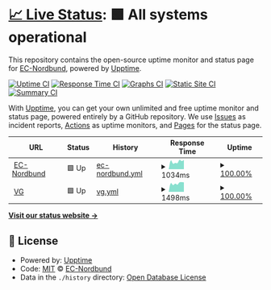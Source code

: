 # [📈 Live Status](https://EC-Nordbund.github.io/uptime): <!--live status--> **🟩 All systems operational**

This repository contains the open-source uptime monitor and status page for [EC-Nordbund](ec-nordbund.de), powered by [Upptime](https://github.com/upptime/upptime).

[![Uptime CI](https://github.com/EC-Nordbund/uptime/workflows/Uptime%20CI/badge.svg)](https://github.com/EC-Nordbund/uptime/actions?query=workflow%3A%22Uptime+CI%22)
[![Response Time CI](https://github.com/EC-Nordbund/uptime/workflows/Response%20Time%20CI/badge.svg)](https://github.com/EC-Nordbund/uptime/actions?query=workflow%3A%22Response+Time+CI%22)
[![Graphs CI](https://github.com/EC-Nordbund/uptime/workflows/Graphs%20CI/badge.svg)](https://github.com/EC-Nordbund/uptime/actions?query=workflow%3A%22Graphs+CI%22)
[![Static Site CI](https://github.com/EC-Nordbund/uptime/workflows/Static%20Site%20CI/badge.svg)](https://github.com/EC-Nordbund/uptime/actions?query=workflow%3A%22Static+Site+CI%22)
[![Summary CI](https://github.com/EC-Nordbund/uptime/workflows/Summary%20CI/badge.svg)](https://github.com/EC-Nordbund/uptime/actions?query=workflow%3A%22Summary+CI%22)

With [Upptime](https://upptime.js.org), you can get your own unlimited and free uptime monitor and status page, powered entirely by a GitHub repository. We use [Issues](https://github.com/EC-Nordbund/uptime/issues) as incident reports, [Actions](https://github.com/EC-Nordbund/uptime/actions) as uptime monitors, and [Pages](https://EC-Nordbund.github.io/uptime) for the status page.

<!--start: status pages-->
<!-- This summary is generated by Upptime (https://github.com/upptime/upptime) -->
<!-- Do not edit this manually, your changes will be overwritten -->
<!-- prettier-ignore -->
| URL | Status | History | Response Time | Uptime |
| --- | ------ | ------- | ------------- | ------ |
| <img alt="" src="https://favicons.githubusercontent.com/www.ec-nordbund.de" height="13"> [EC-Nordbund](https://www.ec-nordbund.de) | 🟩 Up | [ec-nordbund.yml](https://github.com/EC-Nordbund/uptime/commits/HEAD/history/ec-nordbund.yml) | <details><summary><img alt="Response time graph" src="./graphs/ec-nordbund/response-time-week.png" height="20"> 1034ms</summary><br><a href="https://EC-Nordbund.github.io/uptime/history/ec-nordbund"><img alt="Response time 957" src="https://img.shields.io/endpoint?url=https%3A%2F%2Fraw.githubusercontent.com%2FEC-Nordbund%2Fuptime%2FHEAD%2Fapi%2Fec-nordbund%2Fresponse-time.json"></a><br><a href="https://EC-Nordbund.github.io/uptime/history/ec-nordbund"><img alt="24-hour response time 1260" src="https://img.shields.io/endpoint?url=https%3A%2F%2Fraw.githubusercontent.com%2FEC-Nordbund%2Fuptime%2FHEAD%2Fapi%2Fec-nordbund%2Fresponse-time-day.json"></a><br><a href="https://EC-Nordbund.github.io/uptime/history/ec-nordbund"><img alt="7-day response time 1034" src="https://img.shields.io/endpoint?url=https%3A%2F%2Fraw.githubusercontent.com%2FEC-Nordbund%2Fuptime%2FHEAD%2Fapi%2Fec-nordbund%2Fresponse-time-week.json"></a><br><a href="https://EC-Nordbund.github.io/uptime/history/ec-nordbund"><img alt="30-day response time 994" src="https://img.shields.io/endpoint?url=https%3A%2F%2Fraw.githubusercontent.com%2FEC-Nordbund%2Fuptime%2FHEAD%2Fapi%2Fec-nordbund%2Fresponse-time-month.json"></a><br><a href="https://EC-Nordbund.github.io/uptime/history/ec-nordbund"><img alt="1-year response time 957" src="https://img.shields.io/endpoint?url=https%3A%2F%2Fraw.githubusercontent.com%2FEC-Nordbund%2Fuptime%2FHEAD%2Fapi%2Fec-nordbund%2Fresponse-time-year.json"></a></details> | <details><summary><a href="https://EC-Nordbund.github.io/uptime/history/ec-nordbund">100.00%</a></summary><a href="https://EC-Nordbund.github.io/uptime/history/ec-nordbund"><img alt="All-time uptime 99.94%" src="https://img.shields.io/endpoint?url=https%3A%2F%2Fraw.githubusercontent.com%2FEC-Nordbund%2Fuptime%2FHEAD%2Fapi%2Fec-nordbund%2Fuptime.json"></a><br><a href="https://EC-Nordbund.github.io/uptime/history/ec-nordbund"><img alt="24-hour uptime 100.00%" src="https://img.shields.io/endpoint?url=https%3A%2F%2Fraw.githubusercontent.com%2FEC-Nordbund%2Fuptime%2FHEAD%2Fapi%2Fec-nordbund%2Fuptime-day.json"></a><br><a href="https://EC-Nordbund.github.io/uptime/history/ec-nordbund"><img alt="7-day uptime 100.00%" src="https://img.shields.io/endpoint?url=https%3A%2F%2Fraw.githubusercontent.com%2FEC-Nordbund%2Fuptime%2FHEAD%2Fapi%2Fec-nordbund%2Fuptime-week.json"></a><br><a href="https://EC-Nordbund.github.io/uptime/history/ec-nordbund"><img alt="30-day uptime 100.00%" src="https://img.shields.io/endpoint?url=https%3A%2F%2Fraw.githubusercontent.com%2FEC-Nordbund%2Fuptime%2FHEAD%2Fapi%2Fec-nordbund%2Fuptime-month.json"></a><br><a href="https://EC-Nordbund.github.io/uptime/history/ec-nordbund"><img alt="1-year uptime 99.94%" src="https://img.shields.io/endpoint?url=https%3A%2F%2Fraw.githubusercontent.com%2FEC-Nordbund%2Fuptime%2FHEAD%2Fapi%2Fec-nordbund%2Fuptime-year.json"></a></details>
| <img alt="" src="https://favicons.githubusercontent.com/www.vg-sh.de" height="13"> [VG](https://www.vg-sh.de) | 🟩 Up | [vg.yml](https://github.com/EC-Nordbund/uptime/commits/HEAD/history/vg.yml) | <details><summary><img alt="Response time graph" src="./graphs/vg/response-time-week.png" height="20"> 1498ms</summary><br><a href="https://EC-Nordbund.github.io/uptime/history/vg"><img alt="Response time 1304" src="https://img.shields.io/endpoint?url=https%3A%2F%2Fraw.githubusercontent.com%2FEC-Nordbund%2Fuptime%2FHEAD%2Fapi%2Fvg%2Fresponse-time.json"></a><br><a href="https://EC-Nordbund.github.io/uptime/history/vg"><img alt="24-hour response time 1680" src="https://img.shields.io/endpoint?url=https%3A%2F%2Fraw.githubusercontent.com%2FEC-Nordbund%2Fuptime%2FHEAD%2Fapi%2Fvg%2Fresponse-time-day.json"></a><br><a href="https://EC-Nordbund.github.io/uptime/history/vg"><img alt="7-day response time 1498" src="https://img.shields.io/endpoint?url=https%3A%2F%2Fraw.githubusercontent.com%2FEC-Nordbund%2Fuptime%2FHEAD%2Fapi%2Fvg%2Fresponse-time-week.json"></a><br><a href="https://EC-Nordbund.github.io/uptime/history/vg"><img alt="30-day response time 1321" src="https://img.shields.io/endpoint?url=https%3A%2F%2Fraw.githubusercontent.com%2FEC-Nordbund%2Fuptime%2FHEAD%2Fapi%2Fvg%2Fresponse-time-month.json"></a><br><a href="https://EC-Nordbund.github.io/uptime/history/vg"><img alt="1-year response time 1304" src="https://img.shields.io/endpoint?url=https%3A%2F%2Fraw.githubusercontent.com%2FEC-Nordbund%2Fuptime%2FHEAD%2Fapi%2Fvg%2Fresponse-time-year.json"></a></details> | <details><summary><a href="https://EC-Nordbund.github.io/uptime/history/vg">100.00%</a></summary><a href="https://EC-Nordbund.github.io/uptime/history/vg"><img alt="All-time uptime 99.96%" src="https://img.shields.io/endpoint?url=https%3A%2F%2Fraw.githubusercontent.com%2FEC-Nordbund%2Fuptime%2FHEAD%2Fapi%2Fvg%2Fuptime.json"></a><br><a href="https://EC-Nordbund.github.io/uptime/history/vg"><img alt="24-hour uptime 100.00%" src="https://img.shields.io/endpoint?url=https%3A%2F%2Fraw.githubusercontent.com%2FEC-Nordbund%2Fuptime%2FHEAD%2Fapi%2Fvg%2Fuptime-day.json"></a><br><a href="https://EC-Nordbund.github.io/uptime/history/vg"><img alt="7-day uptime 100.00%" src="https://img.shields.io/endpoint?url=https%3A%2F%2Fraw.githubusercontent.com%2FEC-Nordbund%2Fuptime%2FHEAD%2Fapi%2Fvg%2Fuptime-week.json"></a><br><a href="https://EC-Nordbund.github.io/uptime/history/vg"><img alt="30-day uptime 100.00%" src="https://img.shields.io/endpoint?url=https%3A%2F%2Fraw.githubusercontent.com%2FEC-Nordbund%2Fuptime%2FHEAD%2Fapi%2Fvg%2Fuptime-month.json"></a><br><a href="https://EC-Nordbund.github.io/uptime/history/vg"><img alt="1-year uptime 99.96%" src="https://img.shields.io/endpoint?url=https%3A%2F%2Fraw.githubusercontent.com%2FEC-Nordbund%2Fuptime%2FHEAD%2Fapi%2Fvg%2Fuptime-year.json"></a></details>

<!--end: status pages-->

[**Visit our status website →**](https://EC-Nordbund.github.io/uptime)

## 📄 License

- Powered by: [Upptime](https://github.com/upptime/upptime)
- Code: [MIT](./LICENSE) © [EC-Nordbund](ec-nordbund.de)
- Data in the `./history` directory: [Open Database License](https://opendatacommons.org/licenses/odbl/1-0/)

